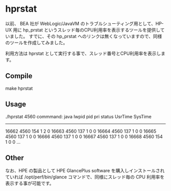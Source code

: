 hprstat
====

以前、 BEA 社が WebLogic/JavaVM のトラブルシューティング用として、HP-UX 用に hp_prstat というスレッド毎のCPU利用率を表示するツールを提供していました。
すでに、その hp_prstat へのリンクは無くなっていますので、同様のツールを作成してみました。

利用方法は hprstat <PID> として実行する事で、スレッド番号とCPU利用率を表示します。
  
## Compile

make hprstat

## Usage

./hprstat 4560
commmand: java
lwpid   pid     pri     status  UsrTime SysTime
-----   ---     ---     ----    ------  ------
16662   4560    154     1       2       0
16663   4560    137     1       0       0
16664   4560    137     1       0       0
16665   4560    137     1       0       0
16666   4560    137     1       0       0
16667   4560    137     1       0       0
16668   4560    154     1       0       0
…

## Other

なお、HPE の製品として HPE GlancePlus software を購入しインストールされていれば /opt/perf/bin/glance コマンドで、同様にスレッド毎の CPU 利用率を表示する事が可能です。
